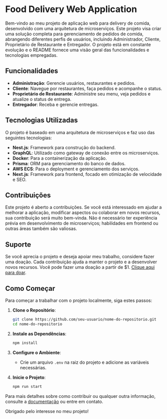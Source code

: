 # Food Delivery Web Application

Bem-vindo ao meu projeto de aplicação web para delivery de comida, desenvolvido com uma arquitetura de microserviços. Este projeto visa criar uma solução completa para gerenciamento de pedidos de comida, abrangendo diferentes perfis de usuários, incluindo Administrador, Cliente, Proprietário de Restaurante e Entregador. O projeto está em constante evolução e o README fornece uma visão geral das funcionalidades e tecnologias empregadas.

## Funcionalidades

- **Administração**: Gerencie usuários, restaurantes e pedidos.
- **Cliente**: Navegue por restaurantes, faça pedidos e acompanhe o status.
- **Proprietário de Restaurante**: Administre seu menu, veja pedidos e atualize o status de entrega.
- **Entregador**: Receba e gerencie entregas.

## Tecnologias Utilizadas

O projeto é baseado em uma arquitetura de microserviços e faz uso das seguintes tecnologias:

- **Nest.js**: Framework para construção do backend.
- **GraphQL**: Utilizado como gateway de conexão entre os microserviços.
- **Docker**: Para a containerização da aplicação.
- **Prisma**: ORM para gerenciamento do banco de dados.
- **AWS ECS**: Para o deployment e gerenciamento dos serviços.
- **Next.js**: Framework para frontend, focado em otimização de velocidade e SEO.

## Contribuições

Este projeto é aberto a contribuições. Se você está interessado em ajudar a melhorar a aplicação, modificar aspectos ou colaborar em novos recursos, sua contribuição será muito bem-vinda. Não é necessário ter experiência prévia em desenvolvimento de microserviços; habilidades em frontend ou outras áreas também são valiosas.

## Suporte

Se você aprecia o projeto e deseja apoiar meu trabalho, considere fazer uma doação. Cada contribuição ajuda a manter o projeto e a desenvolver novos recursos. Você pode fazer uma doação a partir de $1. [Clique aqui para doar](#).

## Como Começar

Para começar a trabalhar com o projeto localmente, siga estes passos:

1. **Clone o Repositório**:
    ```bash
    git clone https://github.com/seu-usuario/nome-do-repositorio.git
    cd nome-do-repositorio
    ```

2. **Instale as Dependências**:
    ```bash
    npm install
    ```

3. **Configure o Ambiente**:
    - Crie um arquivo `.env` na raiz do projeto e adicione as variáveis necessárias.
  
4. **Inicie o Projeto**:
    ```bash
    npm run start
    ```

Para mais detalhes sobre como contribuir ou qualquer outra informação, consulte a [documentação](#) ou entre em contato.

Obrigado pelo interesse no meu projeto!
